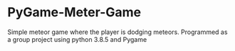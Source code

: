 # PyGame-Meter-Game
Simple meteor game where the player is dodging meteors. Programmed as a group project using python 3.8.5 and Pygame
